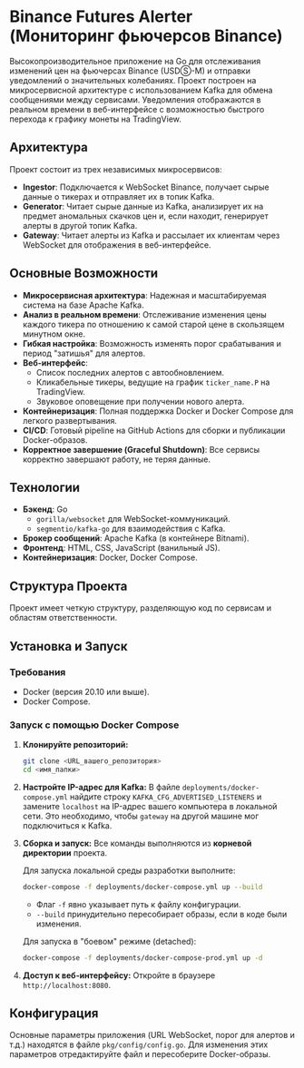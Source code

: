 # Binance Futures Alerter (Мониторинг фьючерсов Binance)

Высокопроизводительное приложение на Go для отслеживания изменений цен на фьючерсах Binance (USDⓈ-M) и отправки уведомлений о значительных колебаниях. Проект построен на микросервисной архитектуре с использованием Kafka для обмена сообщениями между сервисами. Уведомления отображаются в реальном времени в веб-интерфейсе с возможностью быстрого перехода к графику монеты на TradingView.

## Архитектура

Проект состоит из трех независимых микросервисов:
* **Ingestor**: Подключается к WebSocket Binance, получает сырые данные о тикерах и отправляет их в топик Kafka.
* **Generator**: Читает сырые данные из Kafka, анализирует их на предмет аномальных скачков цен и, если находит, генерирует алерты в другой топик Kafka.
* **Gateway**: Читает алерты из Kafka и рассылает их клиентам через WebSocket для отображения в веб-интерфейсе.

## Основные Возможности

* **Микросервисная архитектура**: Надежная и масштабируемая система на базе Apache Kafka.
* **Анализ в реальном времени**: Отслеживание изменения цены каждого тикера по отношению к самой старой цене в скользящем минутном окне.
* **Гибкая настройка**: Возможность изменять порог срабатывания и период "затишья" для алертов.
* **Веб-интерфейс**:
    * Список последних алертов с автообновлением.
    * Кликабельные тикеры, ведущие на график `ticker_name.P` на TradingView.
    * Звуковое оповещение при получении нового алерта.
* **Контейнеризация**: Полная поддержка Docker и Docker Compose для легкого развертывания.
* **CI/CD**: Готовый pipeline на GitHub Actions для сборки и публикации Docker-образов.
* **Корректное завершение (Graceful Shutdown)**: Все сервисы корректно завершают работу, не теряя данные.

## Технологии

* **Бэкенд**: Go
    * `gorilla/websocket` для WebSocket-коммуникаций.
    * `segmentio/kafka-go` для взаимодействия с Kafka.
* **Брокер сообщений**: Apache Kafka (в контейнере Bitnami).
* **Фронтенд**: HTML, CSS, JavaScript (ванильный JS).
* **Контейнеризация**: Docker, Docker Compose.

## Структура Проекта

Проект имеет четкую структуру, разделяющую код по сервисам и областям ответственности.


## Установка и Запуск

### Требования
* Docker (версия 20.10 или выше).
* Docker Compose.

### Запуск с помощью Docker Compose

1.  **Клонируйте репозиторий:**
    ```bash
    git clone <URL_вашего_репозитория>
    cd <имя_папки>
    ```

2.  **Настройте IP-адрес для Kafka:**
    В файле `deployments/docker-compose.yml` найдите строку `KAFKA_CFG_ADVERTISED_LISTENERS` и замените `localhost` на IP-адрес вашего компьютера в локальной сети. Это необходимо, чтобы `gateway` на другой машине мог подключиться к Kafka.

3.  **Сборка и запуск:**
    Все команды выполняются из **корневой директории** проекта.

    Для запуска локальной среды разработки выполните:
    ```bash
    docker-compose -f deployments/docker-compose.yml up --build
    ```
    * Флаг `-f` явно указывает путь к файлу конфигурации.
    * `--build` принудительно пересобирает образы, если в коде были изменения.

    Для запуска в "боевом" режиме (detached):
    ```bash
    docker-compose -f deployments/docker-compose-prod.yml up -d
    ```

4.  **Доступ к веб-интерфейсу:**
    Откройте в браузере `http://localhost:8080`.

## Конфигурация

Основные параметры приложения (URL WebSocket, порог для алертов и т.д.) находятся в файле `pkg/config/config.go`. Для изменения этих параметров отредактируйте файл и пересоберите Docker-образы.